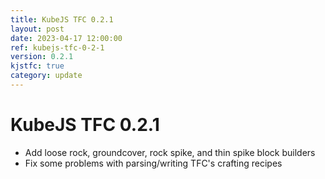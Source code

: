 ```yaml
---
title: KubeJS TFC 0.2.1
layout: post
date: 2023-04-17 12:00:00
ref: kubejs-tfc-0-2-1
version: 0.2.1
kjstfc: true
category: update
---
```


# KubeJS TFC 0.2.1

- Add loose rock, groundcover, rock spike, and thin spike block builders
- Fix some problems with parsing/writing TFC's crafting recipes
